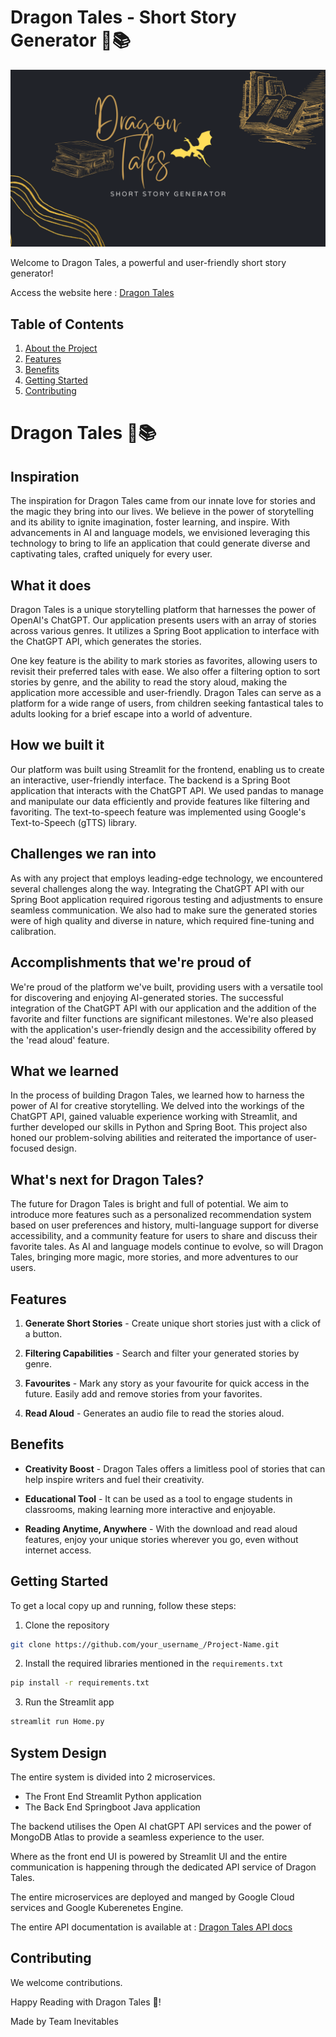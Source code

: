 # Dragon Tales - Short Story Generator 🐉📚

![Project Image](Dragon-tales.png)

Welcome to Dragon Tales, a powerful and user-friendly short story generator! 

Access the website here : [Dragon Tales](http://35.224.204.110/)
## Table of Contents

1. [About the Project](#about)
2. [Features](#features)
3. [Benefits](#benefits)
4. [Getting Started](#getting-started)
5. [Contributing](#contributing)

<a name="about"></a>

# Dragon Tales 🐉📚

## Inspiration
The inspiration for Dragon Tales came from our innate love for stories and the magic they bring into our lives. We believe in the power of storytelling and its ability to ignite imagination, foster learning, and inspire. With advancements in AI and language models, we envisioned leveraging this technology to bring to life an application that could generate diverse and captivating tales, crafted uniquely for every user.

## What it does
Dragon Tales is a unique storytelling platform that harnesses the power of OpenAI's ChatGPT. Our application presents users with an array of stories across various genres. It utilizes a Spring Boot application to interface with the ChatGPT API, which generates the stories.

One key feature is the ability to mark stories as favorites, allowing users to revisit their preferred tales with ease. We also offer a filtering option to sort stories by genre, and the ability to read the story aloud, making the application more accessible and user-friendly. Dragon Tales can serve as a platform for a wide range of users, from children seeking fantastical tales to adults looking for a brief escape into a world of adventure.

## How we built it
Our platform was built using Streamlit for the frontend, enabling us to create an interactive, user-friendly interface. The backend is a Spring Boot application that interacts with the ChatGPT API. We used pandas to manage and manipulate our data efficiently and provide features like filtering and favoriting. The text-to-speech feature was implemented using Google's Text-to-Speech (gTTS) library.

## Challenges we ran into
As with any project that employs leading-edge technology, we encountered several challenges along the way. Integrating the ChatGPT API with our Spring Boot application required rigorous testing and adjustments to ensure seamless communication. We also had to make sure the generated stories were of high quality and diverse in nature, which required fine-tuning and calibration.

## Accomplishments that we're proud of
We're proud of the platform we've built, providing users with a versatile tool for discovering and enjoying AI-generated stories. The successful integration of the ChatGPT API with our application and the addition of the favorite and filter functions are significant milestones. We're also pleased with the application's user-friendly design and the accessibility offered by the 'read aloud' feature.

## What we learned
In the process of building Dragon Tales, we learned how to harness the power of AI for creative storytelling. We delved into the workings of the ChatGPT API, gained valuable experience working with Streamlit, and further developed our skills in Python and Spring Boot. This project also honed our problem-solving abilities and reiterated the importance of user-focused design.

## What's next for Dragon Tales?
The future for Dragon Tales is bright and full of potential. We aim to introduce more features such as a personalized recommendation system based on user preferences and history, multi-language support for diverse accessibility, and a community feature for users to share and discuss their favorite tales. As AI and language models continue to evolve, so will Dragon Tales, bringing more magic, more stories, and more adventures to our users.

<a name="features"></a>
## Features

1. **Generate Short Stories** - Create unique short stories just with a click of a button.

2. **Filtering Capabilities** - Search and filter your generated stories by genre.

3. **Favourites** - Mark any story as your favourite for quick access in the future. Easily add and remove stories from your favorites.

4. **Read Aloud** - Generates an audio file to read the stories aloud.



<a name="benefits"></a>
## Benefits

- **Creativity Boost** - Dragon Tales offers a limitless pool of stories that can help inspire writers and fuel their creativity.

- **Educational Tool** - It can be used as a tool to engage students in classrooms, making learning more interactive and enjoyable.

- **Reading Anytime, Anywhere** - With the download and read aloud features, enjoy your unique stories wherever you go, even without internet access.

<a name="getting-started"></a>
## Getting Started

To get a local copy up and running, follow these steps:

1. Clone the repository
```sh
git clone https://github.com/your_username_/Project-Name.git
```
2. Install the required libraries mentioned in the `requirements.txt`
```sh
pip install -r requirements.txt
```
3. Run the Streamlit app
```sh
streamlit run Home.py
```
<a name="Design"></a>
## System Design

The entire system is divided into 2 microservices.
- The Front End Streamlit Python application
- The Back End Springboot Java application

The backend utilises the Open AI chatGPT API services and the power of MongoDB Atlas to provide a seamless experience to the user.

Where as the front end UI is powered by Streamlit UI and the entire communication is happening through the dedicated API service of Dragon Tales.

The entire microservices are deployed and manged by Google Cloud services and Google Kuberenetes Engine.


The entire API documentation is available at : [Dragon Tales API docs](https://mongo-gcp-project.uc.r.appspot.com/swagger-ui/index.html#)
<a name="contributing"></a>
## Contributing

We welcome contributions.

Happy Reading with Dragon Tales 📖!

Made by Team Inevitables